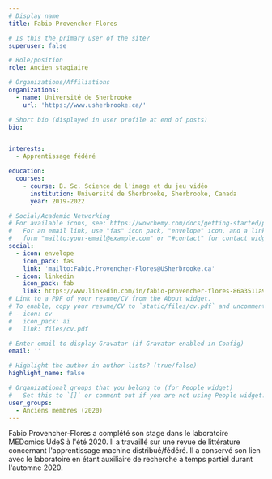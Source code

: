 ```yaml
---
# Display name
title: Fabio Provencher-Flores

# Is this the primary user of the site?
superuser: false

# Role/position
role: Ancien stagiaire

# Organizations/Affiliations
organizations:
  - name: Université de Sherbrooke
    url: 'https://www.usherbrooke.ca/'

# Short bio (displayed in user profile at end of posts)
bio: 


interests:
  - Apprentissage fédéré

education:
  courses:
    - course: B. Sc. Science de l'image et du jeu vidéo
      institution: Université de Sherbrooke, Sherbrooke, Canada
      year: 2019-2022

# Social/Academic Networking
# For available icons, see: https://wowchemy.com/docs/getting-started/page-builder/#icons
#   For an email link, use "fas" icon pack, "envelope" icon, and a link in the
#   form "mailto:your-email@example.com" or "#contact" for contact widget.
social:
  - icon: envelope
    icon_pack: fas
    link: 'mailto:Fabio.Provencher-Flores@USherbrooke.ca'
  - icon: linkedin
    icon_pack: fab
    link: https://www.linkedin.com/in/fabio-provencher-flores-86a3511a9/
# Link to a PDF of your resume/CV from the About widget.
# To enable, copy your resume/CV to `static/files/cv.pdf` and uncomment the lines below.
# - icon: cv
#   icon_pack: ai
#   link: files/cv.pdf

# Enter email to display Gravatar (if Gravatar enabled in Config)
email: ''

# Highlight the author in author lists? (true/false)
highlight_name: false

# Organizational groups that you belong to (for People widget)
#   Set this to `[]` or comment out if you are not using People widget.
user_groups:
  - Anciens membres (2020)
---
```


Fabio Provencher-Flores a complété son stage dans le laboratoire MEDomics UdeS à l'été 2020. Il a travaillé sur une
revue de littérature concernant l'apprentissage machine distribué/fédéré. Il a conservé son lien avec le laboratoire 
en étant auxiliaire de recherche à temps partiel durant l'automne 2020.
